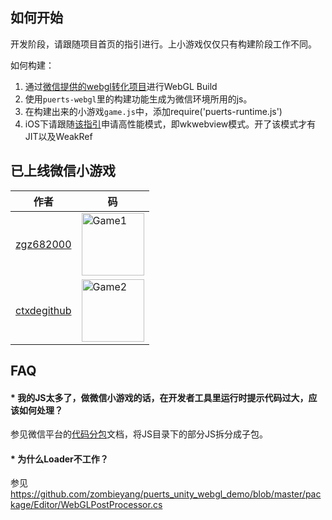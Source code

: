 ## 如何开始
开发阶段，请跟随项目首页的指引进行。上小游戏仅仅只有构建阶段工作不同。

如何构建：
1. 通过[微信提供的webgl转化项目](https://github.com/wechat-miniprogram/minigame-unity-webgl-transform)进行WebGL Build
2. 使用`puerts-webgl`里的构建功能生成为微信环境所用的js。
3. 在构建出来的小游戏`game.js`中，添加require('puerts-runtime.js')
4. iOS下请跟随[该指引](https://github.com/wechat-miniprogram/minigame-unity-webgl-transform/blob/main/Design/iOSOptimization.md)申请高性能模式，即wkwebview模式。开了该模式才有JIT以及WeakRef


## 已上线微信小游戏
| 作者 | 码 |
| --- | --- |
| [zgz682000](https://github.com/zgz682000) | <img src="./doc/pic/game1.jpg" alt="Game1" width="100" height="100"/> |
| [ctxdegithub](https://github.com/ctxdegithub) | <img src="./doc/pic/game2.jpg" alt="Game2" width="100" height="100"/> |

## FAQ
#### * 我的JS太多了，做微信小游戏的话，在开发者工具里运行时提示代码过大，应该如何处理？

参见微信平台的[代码分包](https://developers.weixin.qq.com/minigame/dev/guide/base-ability/subPackage/useSubPackage.html)文档，将JS目录下的部分JS拆分成子包。

#### * 为什么Loader不工作？

参见 https://github.com/zombieyang/puerts_unity_webgl_demo/blob/master/package/Editor/WebGLPostProcessor.cs
